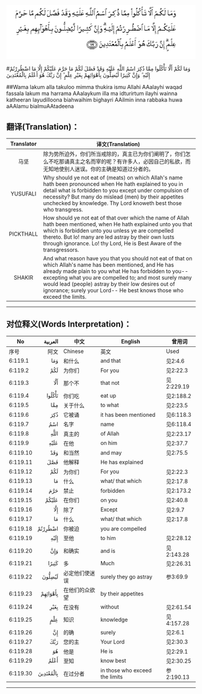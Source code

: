 ![006:119](images/006_119.gif)

#وَمَا لَكُمْ أَلَّا تَأْكُلُوا مِمَّا ذُكِرَ اسْمُ اللَّهِ عَلَيْهِ وَقَدْ فَصَّلَ لَكُمْ مَا حَرَّمَ عَلَيْكُمْ إِلَّا مَا اضْطُرِرْتُمْ إِلَيْهِ ۗ وَإِنَّ كَثِيرًا لَيُضِلُّونَ بِأَهْوَائِهِمْ بِغَيْرِ عِلْمٍ ۗ إِنَّ رَبَّكَ هُوَ أَعْلَمُ بِالْمُعْتَدِينَ

##Wama lakum alla takuloo mimma thukira ismu Allahi AAalayhi waqad fassala lakum ma harrama AAalaykum illa ma idturirtum ilayhi wainna katheeran layudilloona biahwaihim bighayri AAilmin inna rabbaka huwa aAAlamu bialmuAAtadeena 

## 翻译(Translation)：

| Translator | 译文(Translation)                                            |
| :--------: | ------------------------------------------------------------ |
|    马坚    | 除为势所迫外，你们所当戒除的，真主已为你们阐明了，你们怎么不吃那诵真主之名而宰的呢？有许多人，必因自己的私欲，而无知地使别人迷误。你的主确是知道过分者的。 |
|  YUSUFALI  | Why should ye not eat of (meats) on which Allah's name hath been pronounced when He hath explained to you in detail what is forbidden to you except under compulsion of necessity? But many do mislead (men) by their appetites unchecked by knowledge. Thy Lord knoweth best those who transgress. |
| PICKTHALL  | How should ye not eat of that over which the name of Allah hath been mentioned, when He hath explained unto you that which is forbidden unto you unless ye are compelled thereto. But lo! many are led astray by their own lusts through ignorance. Lo! thy Lord, He is Best Aware of the transgressors. |
|   SHAKIR   | And what reason have you that you should not eat of that on which Allah's name has been mentioned, and He has already made plain to you what He has forbidden to you-- excepting what you are compelled to; and most surely many would lead (people) astray by their low desires out of ignorance; surely your Lord-- He best knows those who exceed the limits. |

---

## 对位释义(Words Interpretation)：

| No   | العربية | 中文    | English | 曾用词 |
| ---- | ------: | ------- | ------- | ------ |
| 序号 |    阿文 | Chinese | 英文    | Used   |
| 6:119.1  | وَمَا       | 和什么         | and that                       | 见2:4.6    |
| 6:119.2  | لَكُمْ       | 为你们         | For you                        | 见2:22.3   |
| 6:119.3  | أَلَّا       | 那个不         | that not                       | 见2:229.19 |
| 6:119.4  | تَأْكُلُوا    | 你们吃         | eat up                         | 见2:188.2  |
| 6:119.5  | مِمَّا       | 关于什么       | to what                        | 见2:23.5   |
| 6:119.6  | ذُكِرَ       | 它被诵         | it has been mentioned          | 见6:118.3  |
| 6:119.7  | اسْمُ       | 名字           | name                           | 见6:118.4  |
| 6:119.8  | اللَّهِ      | 真主的         | of Allah                       | 见2:23.17  |
| 6:119.9  | عَلَيْهِ      | 在他           | on him                         | 见2:37.7   |
| 6:119.10 | وَقَدْ       | 和当然         | and may                        | 见2:75.5   |
| 6:119.11 | فَصَّلَ       | 他解释         | He has explained               |            |
| 6:119.12 | لَكُمْ       | 为你们         | For you                        | 见2:22.3   |
| 6:119.13 | مَا        | 什么           | what/ that which               | 见2:17.8   |
| 6:119.14 | حَرَّمَ       | 禁止           | forbidden                      | 见2:173.2  |
| 6:119.15 | عَلَيْكُمْ     | 在你们         | on you                         | 见2:40.8   |
| 6:119.16 | إِلَّا       | 除了           | Except                         | 见2:9.7    |
| 6:119.17 | مَا        | 什么           | what/ that which               | 见2:17.8   |
| 6:119.18 | اضْطُرِرْتُمْ   | 你被迫         | you are compelled              |            |
| 6:119.19 | إِلَيْهِ      | 至他           | to him                         | 见2:28.12  |
| 6:119.20 | وَإِنَّ       | 和确实         | and is                         | 见2:143.28 |
| 6:119.21 | كَثِيرًا     | 多             | Much                           | 见2:26.31  |
| 6:119.22 | لَيُضِلُّونَ    | 必定他们使迷误 | surely they go astray          | 参3:69.9   |
| 6:119.23 | بِأَهْوَائِهِمْ  | 在他们的众欲望 | by their appetites             |            |
| 6:119.24 | بِغَيْرِ      | 在没有         | without                        | 见2:61.54  |
| 6:119.25 | عِلْمٍ       | 知识           | knowledge                      | 见4:157.28 |
| 6:119.26 | إِنَّ        | 的确           | surely                         | 见2:6.1    |
| 6:119.27 | رَبَّكَ       | 您的主         | Your Lord                      | 见2:30.3   |
| 6:119.28 | هُوَ        | 他是           | He is                          | 见2:29.1   |
| 6:119.29 | أَعْلَمُ      | 至知           | know best                      | 见2:30.25  |
| 6:119.30 | بِالْمُعْتَدِينَ | 在过分者       | in those who exceed the limits | 参2:190.13 |

---
